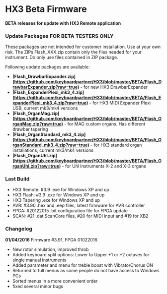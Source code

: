 HX3 Beta Firmware
=================

#### BETA releases for update with HX3 Remote application

### Update Packages FOR BETA TESTERS ONLY

These packages are not intended for customer installation. Use at your own risk. 
The ZIPs Flash_XXX.zip contain only the files needed for your instrument. Do only use files contained in ZIP package.

Following update packages are available:

* **[Flash_DrawbarExpander.zip] (https://github.com/keyboardpartner/HX3/blob/master/BETA/Flash_DrawbarExpander.zip?raw=true)** - for new HX3 DrawbarExpander
* **[Flash_ExpanderPlexi_mk3_4.zip] (https://github.com/keyboardpartner/HX3/blob/master/BETA/Flash_ExpanderPlexi_mk3_4.zip?raw=true)** - for HX3 MIDI Expander Plexi USB, current mk3/mk4 versions
* **[Flash_OrganMag.zip] (https://github.com/keyboardpartner/HX3/blob/master/BETA/Flash_OrganMag.zip?raw=true)** - for MAG custom organs. Has different drawbar tapering
* **[Flash_OrganStandard_mk3_4.zip] (https://github.com/keyboardpartner/HX3/blob/master/BETA/Flash_OrganStandard_mk3_4.zip?raw=true)** - for HX3 standard organ installations, current mk3/mk4 versions
* **[Flash_OrganUhl.zip] (https://github.com/keyboardpartner/HX3/blob/master/BETA/Flash_OrganUhl.zip?raw=true)** - for Uhl Instruments X-2 and X-3 organs

### Last Build

* HX3 Remote: #3.9  .exe for Windows XP and up
* HX3 Flash: #3.9   .exe for Windows XP and up
* HX3 Tapering	    .exe for Windows XP and up
* AVR:  #3.90       .hex and .eep files, latest firmware for AVR controller
* FPGA: #20122015   .bit configuration file for FPGA update
* SCAN: #21         .dat ScanCore files, #20 for MIDI input and #19 for XB2


### Changelog

<b>01/04/2016</b> Firmware #3.91, FPGA 01022016

* New rotor simulation, improved throb
* Added keyboard split options: Lower to Upper +1 or +2 octaves for single manual instruments
* Added parameter and menu for treble boost with Vibrato/Chorus ON
* Returned to full menus as some people do not have access to Windows PCs 
* Sorted menus in a more convenient order
* fixed several minor bugs

